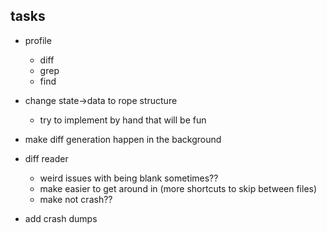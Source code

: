 ## tasks
- profile
	- diff
	- grep
	- find

- change state->data to rope structure
    - try to implement by hand that will be fun

- make diff generation happen in the background

- diff reader
	- weird issues with being blank sometimes??
	- make easier to get around in (more shortcuts to skip between files)
	- make not crash??

- add crash dumps
